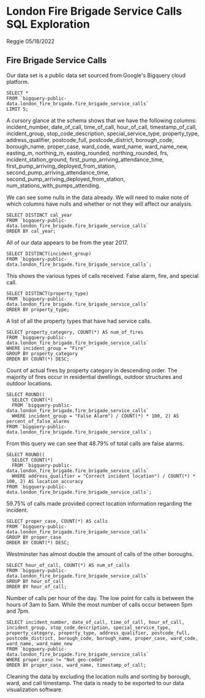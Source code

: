 London Fire Brigade Service Calls SQL Exploration
================
Reggie
05/18/2022

## Fire Brigade Service Calls 
Our data set is a public data set sourced from Google's Bigquery cloud platform.

```
SELECT *
FROM `bigquery-public-data.london_fire_brigade.fire_brigade_service_calls`
LIMIT 5;
```

A cursory glance at the schema shows that we have the following columns: incident_number, date_of_call, time_of_call, hour_of_call, timestamp_of_call, incident_group, stop_code_description, special_service_type, property_type, address_qualifier, postcode_full, postcode_district, borough_code, borough_name, proper_case, ward_code, ward_name, ward_name_new, easting_m, northing_m, easting_rounded, northing_rounded, frs, incident_station_ground, first_pump_arriving_attendance_time, first_pump_arriving_deployed_from_station, second_pump_arriving_attendance_time, second_pump_arriving_deployed_from_station, num_stations_with_pumps_attending.

We can see some nulls in the data already. We will need to make note of which columns have nulls and whether or not they will affect our analysis.

```
SELECT DISTINCT cal_year
FROM `bigquery-public-data.london_fire_brigade.fire_brigade_service_calls`
ORDER BY cal_year;
```

All of our data appears to be from the year 2017.

```
SELECT DISTINCT(incident_group)
FROM `bigquery-public-data.london_fire_brigade.fire_brigade_service_calls`;
```

This shows the various types of calls received. False alarm, fire, and special call.

```
SELECT DISTINCT(property_type)
FROM `bigquery-public-data.london_fire_brigade.fire_brigade_service_calls`
ORDER BY property_type;
```

A list of all the property types that have had service calls.

```
SELECT property_category, COUNT(*) AS num_of_fires
FROM `bigquery-public-data.london_fire_brigade.fire_brigade_service_calls`
WHERE incident_group = "Fire"
GROUP BY property_category
ORDER BY COUNT(*) DESC;
```

Count of actual fires by property category in descending order. The majority of fires occur in residential dwellings, outdoor structures and outdoor locations.

```
SELECT ROUND((
  SELECT COUNT(*)
  FROM `bigquery-public-data.london_fire_brigade.fire_brigade_service_calls`
  WHERE incident_group = "False Alarm") / COUNT(*) * 100, 2) AS percent_of_false_alarms
FROM `bigquery-public-data.london_fire_brigade.fire_brigade_service_calls`;
```

From this query we can see that 48.79% of total calls are false alarms.

```
SELECT ROUND((
  SELECT COUNT(*)
  FROM `bigquery-public-data.london_fire_brigade.fire_brigade_service_calls`
  WHERE address_qualifier = "Correct incident location") / COUNT(*) * 100, 2) AS location_accuracy
FROM `bigquery-public-data.london_fire_brigade.fire_brigade_service_calls`;
```

59.75% of calls made provided correct location information regarding the incident.

```
SELECT proper_case, COUNT(*) AS calls
FROM `bigquery-public-data.london_fire_brigade.fire_brigade_service_calls`
GROUP BY proper_case
ORDER BY COUNT(*) DESC;
```

Westminster has almost double the amount of calls of the other boroughs.

```
SELECT hour_of_call, COUNT(*) AS num_of_calls
FROM `bigquery-public-data.london_fire_brigade.fire_brigade_service_calls`
GROUP BY hour_of_call
ORDER BY hour_of_call;
```

Number of calls per hour of the day. The low point for calls is between the hours of 3am to 5am. While the most number of calls occur between 5pm and 7pm.

```
SELECT incident_number, date_of_call, time_of_call, hour_of_call, incident_group, stop_code_description, special_service_type, property_category, property_type, address_qualifier, postcode_full, postcode_district, borough_code, borough_name, proper_case, ward_code, ward_name, ward_name_new
FROM `bigquery-public-data.london_fire_brigade.fire_brigade_service_calls`
WHERE proper_case != "Not geo-coded"
ORDER BY proper_case, ward_name, timestamp_of_call;
```

Cleaning the data by excluding the location nulls and sorting by borough, ward, and call timestamp. The data is ready to be exported to our data visualization software.
